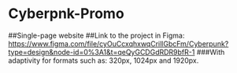 # Cyberpnk-Promo
##Single-page website
##Link to the project in Figma: https://www.figma.com/file/cyOuCcxqhxwqCrillGbcFm/Cyberpunk?type=design&node-id=0%3A1&t=qeQyGCDGdRDR9bfR-1
###With adaptivity for formats such as: 320px, 1024px and 1920px.
